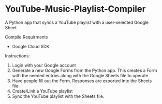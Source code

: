 # YouTube-Music-Playlist-Compiler
A Python app that syncs a YouTube playlist with a user-selected Google Sheet

Compile Requirments

- Google Cloud SDK

Instructions:

1. Login with your Google account
2. Generate a new Google Forms from the Python app. This creates a Form with the needed entries along with the Google Sheets file to operate
3. Have people fill out the Form. Responses are exported into the Sheets file.
4. Create/Link a YouTube playlist
5. Sync the YouTube playlist with the Sheets file.
